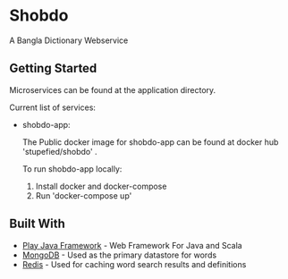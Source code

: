 # Shobdo

A Bangla Dictionary Webservice

## Getting Started

Microservices can be found at the application directory.

Current list of services:

* shobdo-app:

   The Public docker image for shobdo-app can be found at docker hub 'stupefied/shobdo' .

   To run shobdo-app locally:
	1. Install docker and docker-compose
	3. Run 'docker-compose up'

## Built With

* [Play Java Framework](https://www.playframework.com/) - Web Framework For Java and Scala
* [MongoDB](https://www.mongodb.com/) - Used as the primary datastore for words
* [Redis](https://redis.io/) - Used for caching word search results and definitions
